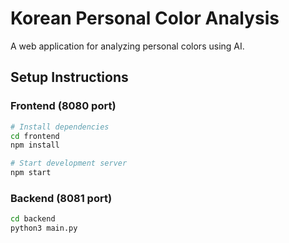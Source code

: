 # Korean Personal Color Analysis

A web application for analyzing personal colors using AI.

## Setup Instructions

### Frontend (8080 port)
```bash
# Install dependencies
cd frontend
npm install

# Start development server
npm start

```

### Backend (8081 port)

```bash
cd backend
python3 main.py
```